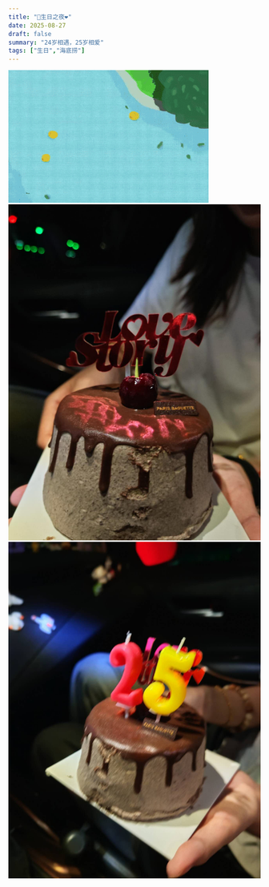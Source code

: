 ```yaml
---
title: "🎂生日之夜❤"
date: 2025-08-27
draft: false
summary: "24岁相遇，25岁相爱"
tags: ["生日","海底捞"]
---
```

![](./1.gif)
![](./2.jpg)
![](./3.jpg) 







